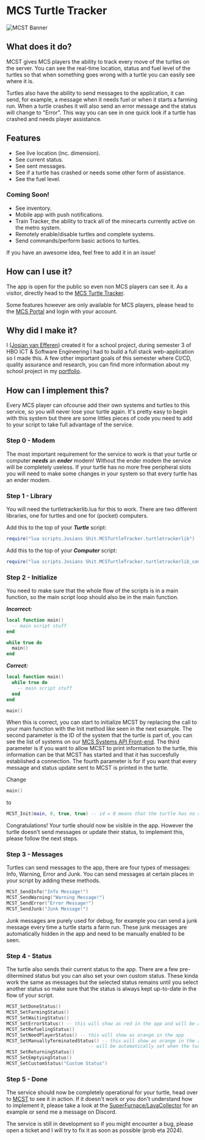 # MCS Turtle Tracker
![MCST Banner](https://github.com/Josian2004/s3-portfolio/blob/main/portfolio_images/MCSTbanner.png)

## What does it do?
MCST gives MCS players the ability to track every move of the turtles on the server. You can see the real-time location, status and fuel level of the turtles so that when something goes wrong with a turtle you can easily see where it is.

Turtles also have the ability to send messages to the application, it can send, for example, a message when it needs fuel or when it starts a farming run. When a turtle crashes it will also send an error message and the status will change to "Error". This way you can see in one quick look if a turtle has crashed and needs player assistance.

## Features
- See live location (inc. dimension).
- See current status.
- See sent messages.
- See if a turtle has crashed or needs some other form of assistance.
- See the fuel level.

### Coming Soon!
- See inventory.
- Mobile app with push notifications.
- Train Tracker, the ability to track all of the minecarts currently active on the metro system.
- Remotely enable/disable turtles and complete systems.
- Send commands/perform basic actions to turtles.

If you have an awesome idea, feel free to add it in an issue!

## How can I use it?
The app is open for the public so even non MCS players can see it. As a visitor, directly head to the [MCS Turtle Tracker](https://turtletracker.mcsynergy.nl).

Some features however are only available for MCS players, please head to the [MCS Portal](https://portal.mcsynergy.nl/) and login with your account.

## Why did I make it?
I ([Josian van Efferen](https://www.linkedin.com/in/josianvanefferen/)) created it for a school project, during semester 3 of HBO ICT & Software Engineering I had to build a full stack web-application so I made this. A few other important goals of this semester where CI/CD, quality assurance and research, you can find more information about my school project in my [portfolio](https://github.com/Josian2004/s3-portfolio/blob/main/Individual/README.md#mcsturtletracker).

## How can I implement this?
Every MCS player can ofcourse add their own systems and turtles to this service, so you will never lose your turtle again. It's pretty easy to begin with this system but there are some littles pieces of code you need to add to your script to take full advantage of the service.

### Step 0 - Modem
The most important requirement for the service to work is that your turtle or computer ***needs*** an ***ender*** modem! Without the ender modem the service will be completely useless. If your turtle has no more free peripheral slots you will need to make some changes in your system so that every turtle has an ender modem.

### Step 1 - Library
You will need the turtletrackerlib.lua for this to work. There are two different libraries, one for turtles and one for (pocket) computers.

Add this to the top of your ***Turtle*** script:
```lua
require("lua scripts.Josians Shit.MCSTurtleTracker.turtletrackerlib")
```

Add this to the top of your ***Computer*** script:
```lua
require("lua scripts.Josians Shit.MCSTurtleTracker.turtletrackerlib_computer")
```

### Step 2 - Initialize
You need to make sure that the whole flow of the scripts is in a main function, so the main script loop should also be in the main function.

***Incorrect:***
```lua
local function main()
  -- main script stuff
end

while true do
  main()
end
```

***Correct:***
```lua
local function main()
  while true do
    -- main script stuff
  end
end

main()
```

When this is correct, you can start to initialize MCST by replacing the call to your main function with the Init method like seen in the next example. The second parameter is the ID of the system that the turtle is part of, you can see the list of systems on our [MCS Systems API Front-end](https://portal.naamdorpboot.xyz/). The third parameter is if you want to allow MCST to print information to the turtle, this information can be that MCST has started and that it has succesfully established a connection. The fourth parameter is for if you want that every message and status update sent to MCST is printed in the turtle.

Change
```lua
main()
```
to
```lua
MCST_Init(main, 0, true, true) -- id = 0 means that the turtle has no system.
```
Congratulations! Your turtle should now be visible in the app.
However the turtle doesn't send messages or update their status, to implement this, please follow the next steps.

### Step 3 - Messages
Turtles can send messages to the app, there are four types of messages: Info, Warning, Error and Junk. You can send messages at certain places in your script by adding these methods.
```lua
MCST_SendInfo("Info Message!")
MCST_SendWarning("Warning Message!")
MCST_SendError("Error Message!")
MCST_SendJunk("Junk Message!")
```
Junk messages are purely used for debug, for example you can send a junk message every time a turtle starts a farm run. These junk messages are automatically hidden in the app and need to be manually enabled to be seen.

### Step 4 - Status
The turtle also sends their current status to the app. There are a few pre-ditermined status but you can also set your own custom status. These kinda work the same as messages but the selected status remains until you select another status so make sure that the status is always kept up-to-date in the flow of your script.

```lua
MCST_SetDoneStatus()
MCST_SetFarmingStatus()
MCST_SetWaitingStatus()
MCST_SetErrorStatus() -- this will show as red in the app and will be automatically set when the turtle crashes
MCST_SetRefuelingStatus()
MCST_SetNeedPlayerStatus() -- this will show as orange in the app
MCST_SetManuallyTerminatedStatus() -- this will show as orange in the app and 
                              -- will be automatically set when the turtle is manually terminated
MCST_SetReturningStatus()
MCST_SetEmptyingStatus()
MCST_SetCustomStatus("Custom Status")
```

### Step 5 - Done
The service should now be completely operational for your turtle, head over to [MCST](https://mcst.josian.nl) to see it in action. If it doesn't work or you don't understand how to implement it, please take a look at the [SuperFurnace/LavaCollector](https://github.com/MC-Synergy/MCS-Scripts/blob/master/lua%20scripts/SuperFurnace/LavaCollector.lua) for an example or send me a message on Discord.

The service is still in development so if you might encounter a bug, please open a ticket and I will try to fix it as soon as possible (prob eta 2024).
